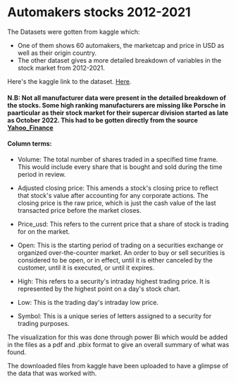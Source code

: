 # Automakers stocks 2012-2021
The Datasets were gotten from kaggle which:
- One of them shows 60 automakers, the marketcap and price in USD as well as their origin country.
- The other dataset gives a more detailed breakdown of variables in the stock market from 2012-2021.

Here's the kaggle link to the dataset. [Here](https://www.kaggle.com/datasets/prasertk/top-48-automakers-daily-stock-prices-20102022).

#### N.B: Not all manufacturer data were present in the detailed breakdown of the stocks. Some high ranking manufacturers are missing like Porsche in paarticular as their stock market for their supercar division started as late as October 2022. This had to be gotten directly from the source [Yahoo_Finance](https://finance.yahoo.com/quote/P911.DE/history?period1=1325376000&period2=1640908800&interval=1d&filter=history&frequency=1d&includeAdjustedClose=true)

#### Column terms:
- Volume:  The total number of shares traded in a specified time frame. This would include every share that is bought and sold during the time period in review.
  
- Adjusted closing price: This amends a stock's closing price to reflect that stock's value after accounting for any corporate actions. The closing price is the raw price, which is just the cash value of the last transacted price before the market closes.
- Price_usd: This refers to the current price that a share of stock is trading for on the market.
- Open: This is the starting period of trading on a securities exchange or organized over-the-counter market. An order to buy or sell securities is considered to be open, or in effect, until it is either canceled by the customer, until it is executed, or until it expires.
- High: This refers to a security's intraday highest trading price. It is represented by the highest point on a day's stock chart.
- Low: This is the trading day's intraday low price.
- Symbol: This is a unique series of letters assigned to a security for trading purposes.

The visualization for this was done through power Bi which would be added in the files as a pdf and .pbix format to give an overall summary of what was found.

The downloaded files from kaggle have been uploaded to have a glimpse of the data that was worked with.

